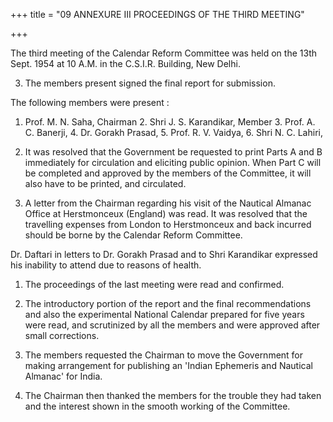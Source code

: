 +++
title = "09 ANNEXURE III PROCEEDINGS OF THE THIRD MEETING"

+++



The third meeting of the Calendar Reform Committee was held on the 13th Sept. 1954 at 10 A.M. in the C.S.I.R. Building, New Delhi. 



3. The members present signed the final report for submission. 



The following members were present : 



1. Prof. M. N. Saha, Chairman 2. Shri J. S. Karandikar, Member 3. Prof. A. C. Banerji, 4. Dr. Gorakh Prasad, 5. Prof. R. V. Vaidya, 6. Shri N. C. Lahiri, 



4. It was resolved that the Government be requested to print Parts A and B immediately for circulation and eliciting public opinion. When Part C will be completed and approved by the members of the Committee, it will also have to be printed, and circulated. 



5. A letter from the Chairman regarding his visit of the Nautical Almanac Office at Herstmonceux (England) was read. It was resolved that the travelling expenses from London to Herstmonceux and back incurred should be borne by the Calendar Reform Committee. 



Dr. Daftari in letters to Dr. Gorakh Prasad and to Shri Karandikar expressed his inability to attend due to reasons of health. 



1. The proceedings of the last meeting were read and confirmed. 



2. The introductory portion of the report and the final recommendations and also the experimental National Calendar prepared for five years were read, and scrutinized by all the members and were approved after small corrections. 



6. The members requested the Chairman to move the Government for making arrangement for publishing an 'Indian Ephemeris and Nautical Almanac' for India. 



7. The Chairman then thanked the members for the trouble they had taken and the interest shown in the smooth working of the Committee. 


